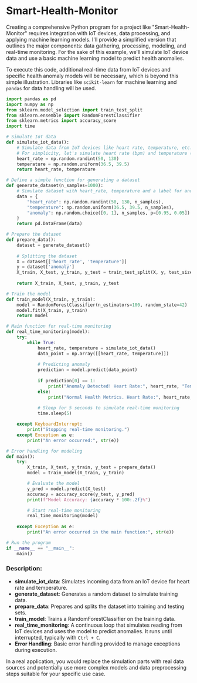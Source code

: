 # Smart-Health-Monitor

Creating a comprehensive Python program for a project like "Smart-Health-Monitor" requires integration with IoT devices, data processing, and applying machine learning models. I'll provide a simplified version that outlines the major components: data gathering, processing, modeling, and real-time monitoring. For the sake of this example, we'll simulate IoT device data and use a basic machine learning model to predict health anomalies.

To execute this code, additional real-time data from IoT devices and specific health anomaly models will be necessary, which is beyond this simple illustration. Libraries like `scikit-learn` for machine learning and `pandas` for data handling will be used.

```python
import pandas as pd
import numpy as np
from sklearn.model_selection import train_test_split
from sklearn.ensemble import RandomForestClassifier
from sklearn.metrics import accuracy_score
import time

# Simulate IoT data
def simulate_iot_data():
    # Simulate data from IoT devices like heart rate, temperature, etc.
    # For simplicity, let's simulate heart rate (bpm) and temperature (Celsius)
    heart_rate = np.random.randint(50, 130)
    temperature = np.random.uniform(36.5, 39.5)
    return heart_rate, temperature

# Define a simple function for generating a dataset
def generate_dataset(n_samples=1000):
    # Simulate dataset with heart_rate, temperature and a label for anomaly
    data = {
        "heart_rate": np.random.randint(50, 130, n_samples),
        "temperature": np.random.uniform(36.5, 39.5, n_samples),
        "anomaly": np.random.choice([0, 1], n_samples, p=[0.95, 0.05]) # 5% chance of anomaly
    }
    return pd.DataFrame(data)

# Prepare the dataset
def prepare_data():
    dataset = generate_dataset()
    
    # Splitting the dataset
    X = dataset[['heart_rate', 'temperature']]
    y = dataset['anomaly']
    X_train, X_test, y_train, y_test = train_test_split(X, y, test_size=0.2, random_state=42)
    
    return X_train, X_test, y_train, y_test

# Train the model
def train_model(X_train, y_train):
    model = RandomForestClassifier(n_estimators=100, random_state=42)
    model.fit(X_train, y_train)
    return model

# Main function for real-time monitoring
def real_time_monitoring(model):
    try:
        while True:
            heart_rate, temperature = simulate_iot_data()
            data_point = np.array([[heart_rate, temperature]])
            
            # Predicting anomaly
            prediction = model.predict(data_point)
            
            if prediction[0] == 1:
                print("Anomaly Detected! Heart Rate:", heart_rate, "Temperature:", temperature)
            else:
                print("Normal Health Metrics. Heart Rate:", heart_rate, "Temperature:", temperature)
            
            # Sleep for 5 seconds to simulate real-time monitoring
            time.sleep(5)

    except KeyboardInterrupt:
        print("Stopping real-time monitoring.")
    except Exception as e:
        print("An error occurred:", str(e))

# Error handling for modeling
def main():
    try:
        X_train, X_test, y_train, y_test = prepare_data()
        model = train_model(X_train, y_train)

        # Evaluate the model
        y_pred = model.predict(X_test)
        accuracy = accuracy_score(y_test, y_pred)
        print(f"Model Accuracy: {accuracy * 100:.2f}%")

        # Start real-time monitoring
        real_time_monitoring(model)
    
    except Exception as e:
        print("An error occurred in the main function:", str(e))

# Run the program
if __name__ == "__main__":
    main()
```

### Description:
- **simulate_iot_data**: Simulates incoming data from an IoT device for heart rate and temperature.
- **generate_dataset**: Generates a random dataset to simulate training data.
- **prepare_data**: Prepares and splits the dataset into training and testing sets.
- **train_model**: Trains a RandomForestClassifier on the training data.
- **real_time_monitoring**: A continuous loop that simulates reading from IoT devices and uses the model to predict anomalies. It runs until interrupted, typically with `Ctrl + C`.
- **Error Handling**: Basic error handling provided to manage exceptions during execution. 

In a real application, you would replace the simulation parts with real data sources and potentially use more complex models and data preprocessing steps suitable for your specific use case.